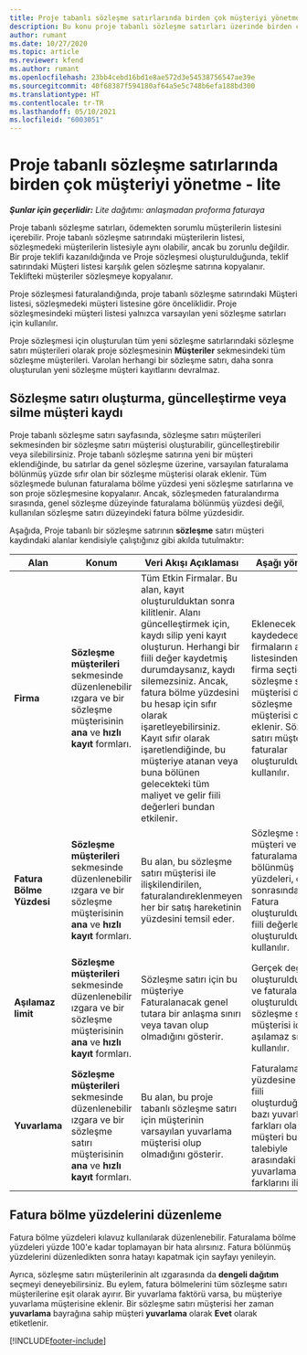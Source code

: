 ```yaml
---
title: Proje tabanlı sözleşme satırlarında birden çok müşteriyi yönetme - lite
description: Bu konu proje tabanlı sözleşme satırları üzerinde birden çok müşterinin yönetilmesi hakkında bilgi sağlar.
author: rumant
ms.date: 10/27/2020
ms.topic: article
ms.reviewer: kfend
ms.author: rumant
ms.openlocfilehash: 23bb4cebd16bd1e8ae572d3e54538756547ae39e
ms.sourcegitcommit: 40f68387f594180af64a5e5c748b6efa188bd300
ms.translationtype: HT
ms.contentlocale: tr-TR
ms.lasthandoff: 05/10/2021
ms.locfileid: "6003051"
---
```

# <a name="manage-multiple-customers-on-project-based-contract-lines---lite"></a>Proje tabanlı sözleşme satırlarında birden çok müşteriyi yönetme - lite

_**Şunlar için geçerlidir:** Lite dağıtımı: anlaşmadan proforma faturaya_

Proje tabanlı sözleşme satırları, ödemekten sorumlu müşterilerin listesini içerebilir. Proje tabanlı sözleşme satırındaki müşterilerin listesi, sözleşmedeki müşterilerin listesiyle aynı olabilir, ancak bu zorunlu değildir. Bir proje teklifi kazanıldığında ve Proje sözleşmesi oluşturulduğunda, teklif satırındaki Müşteri listesi karşılık gelen sözleşme satırına kopyalanır. Teklifteki müşteriler sözleşmeye kopyalanır.

Proje sözleşmesi faturalandığında, proje tabanlı sözleşme satırındaki Müşteri listesi, sözleşmedeki müşteri listesine göre önceliklidir. Proje sözleşmesindeki müşteri listesi yalnızca varsayılan yeni sözleşme satırları için kullanılır.

Proje sözleşmesi için oluşturulan tüm yeni sözleşme satırlarındaki sözleşme satırı müşterileri olarak proje sözleşmesinin **Müşteriler** sekmesindeki tüm sözleşme müşterileri. Varolan herhangi bir sözleşme satırı, daha sonra oluşturulan yeni sözleşme müşteri kayıtlarını devralmaz.

## <a name="create-update-or-delete-a-contract-line-customer-record"></a>Sözleşme satırı oluşturma, güncelleştirme veya silme müşteri kaydı

Proje tabanlı sözleşme satırı sayfasında, sözleşme satırı müşterileri sekmesinden bir sözleşme satırı müşterisi oluşturabilir, güncelleştirebilir veya silebilirsiniz. Proje tabanlı sözleşme satırına yeni bir müşteri eklendiğinde, bu satırlar da genel sözleşme üzerine, varsayılan faturalama bölünmüş yüzde sıfır olan bir sözleşme müşterisi olarak eklenir. Tüm sözleşmede bulunan faturalama bölme yüzdesi yeni sözleşme satırlarına ve son proje sözleşmesine kopyalanır. Ancak, sözleşmeden faturalandırma sırasında, genel sözleşme düzeyinde faturalama bölünmüş yüzdesi değil, kullanılan sözleşme satırı düzeyindeki fatura bölme yüzdesidir.

Aşağıda, Proje tabanlı bir sözleşme satırının **sözleşme** satırı müşteri kaydındaki alanlar kendisiyle çalıştığınız gibi akılda tutulmaktır:

| Alan | Konum | Veri Akışı Açıklaması | Aşağı yönlü etki |
| --- | --- | --- | --- |
| **Firma** | **Sözleşme müşterileri** sekmesinde düzenlenebilir ızgara ve bir sözleşme müşterisinin **ana** ve **hızlı kayıt** formları. | Tüm Etkin Firmalar. Bu alan, kayıt oluşturulduktan sonra kilitlenir. Alanı güncelleştirmek için, kaydı silip yeni kayıt oluşturun. Herhangi bir fiili değer kaydetmiş durumdaysanız, kaydı silemezsiniz. Ancak, fatura bölme yüzdesini bu hesap için sıfır olarak işaretleyebilirsiniz. Kayıt sıfır olarak işaretlendiğinde, bu müşteriye atanan veya buna bölünen gelecekteki tüm maliyet ve gelir fiili değerleri bundan etkilenir. | Eklenecek ve kaydedeceğiniz firmaların ana listesinden bir firma seçtiğinizde, sözleşme satırı müşterisi de bir sözleşme müşterisi olarak eklenir. Sözleşme satırı müşterileri, faturalar oluşturulduğunda kullanılır. |
| **Fatura Bölme Yüzdesi** | **Sözleşme müşterileri** sekmesinde düzenlenebilir ızgara ve bir sözleşme müşterisinin **ana** ve **hızlı kayıt** formları. | Bu alan, bu sözleşme satırı müşterisi ile ilişkilendirilen, faturalandıreklenmeyen her bir satış hareketinin yüzdesini temsil eder. | Sözleşme satırı müşteri ve faturalama bölünmüş yüzdeleri, onay sonrasında ve Fatura oluşturulduğunda fiili değerler oluşturulduğunda kullanılır. |
| **Aşılamaz limit** | **Sözleşme müşterileri** sekmesinde düzenlenebilir ızgara ve bir sözleşme müşterisinin **ana** ve **hızlı kayıt** formları. | Sözleşme satırı için bu müşteriye Faturalanacak genel tutara bir anlaşma sınırı veya tavan olup olmadığını gösterir. | Gerçek değerler oluşturulduğunda ve faturalar oluşturulduğunda, sözleşme satırı müşterisi için aşılamaz sınırı kullanılır. |
| **Yuvarlama** | **Sözleşme müşterileri** sekmesinde düzenlenebilir ızgara ve bir sözleşme satırı müşterisinin **ana** ve **hızlı kayıt** formları. | Bu alan, bu proje tabanlı sözleşme satırı için müşterinin varsayılan yuvarlama müşterisi olup olmadığını gösterir. | Faturalama bölme yüzdesine göre bir fiili oluşturduğunuzda, bazı yuvarlama farkları olabilir. Bu müşteri bu servis talebiyle arasındaki yuvarlama farklarını ilişkilidir. |

## <a name="edit-billing-split-percentages"></a>Fatura bölme yüzdelerini düzenleme

Fatura bölme yüzdeleri kılavuz kullanılarak düzenlenebilir. Faturalama bölme yüzdeleri yüzde 100'e kadar toplamayan bir hata alırsınız. Fatura bölünmüş yüzdelerini düzenledikten sonra hatayı kapatmak için sayfayı yenileyin.

Ayrıca, sözleşme satırı müşterilerinin alt ızgarasında da **dengeli dağıtım** seçmeyi deneyebilirsiniz. Bu eylem, fatura bölmelerini tüm sözleşme satırı müşterilerine eşit olarak ayırır. Bir yuvarlama faktörü varsa, bu müşteriye yuvarlama müşterisine eklenir. Bir sözleşme satırı müşterisi her zaman **yuvarlama** bayrağına sahip müşteri **yuvarlama** olarak **Evet** olarak etiketlenir.


[!INCLUDE[footer-include](../../includes/footer-banner.md)]